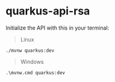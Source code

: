 # quarkus-api-rsa

Initialize the API with this in your terminal:
> Linux
```
./mvnw quarkus:dev
```
> Windows
```
.\mvnw.cmd quarkus:dev
```
